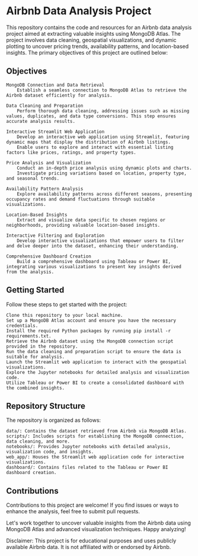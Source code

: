 # Airbnb Data Analysis Project

This repository contains the code and resources for an Airbnb data analysis project aimed at extracting valuable insights using MongoDB Atlas. The project involves data cleaning, geospatial visualizations, and dynamic plotting to uncover pricing trends, availability patterns, and location-based insights. The primary objectives of this project are outlined below:
## Objectives

    MongoDB Connection and Data Retrieval
        Establish a seamless connection to MongoDB Atlas to retrieve the Airbnb dataset efficiently for analysis.

    Data Cleaning and Preparation
        Perform thorough data cleaning, addressing issues such as missing values, duplicates, and data type conversions. This step ensures accurate analysis results.

    Interactive Streamlit Web Application
        Develop an interactive web application using Streamlit, featuring dynamic maps that display the distribution of Airbnb listings.
        Enable users to explore and interact with essential listing factors like prices, ratings, and property types.

    Price Analysis and Visualization
        Conduct an in-depth price analysis using dynamic plots and charts.
        Investigate pricing variations based on location, property type, and seasonal trends.

    Availability Pattern Analysis
        Explore availability patterns across different seasons, presenting occupancy rates and demand fluctuations through suitable visualizations.

    Location-Based Insights
        Extract and visualize data specific to chosen regions or neighborhoods, providing valuable location-based insights.

    Interactive Filtering and Exploration
        Develop interactive visualizations that empower users to filter and delve deeper into the dataset, enhancing their understanding.

    Comprehensive Dashboard Creation
        Build a comprehensive dashboard using Tableau or Power BI, integrating various visualizations to present key insights derived from the analysis.

## Getting Started

Follow these steps to get started with the project:

    Clone this repository to your local machine.
    Set up a MongoDB Atlas account and ensure you have the necessary credentials.
    Install the required Python packages by running pip install -r requirements.txt.
    Retrieve the Airbnb dataset using the MongoDB connection script provided in the repository.
    Run the data cleaning and preparation script to ensure the data is suitable for analysis.
    Launch the Streamlit web application to interact with the geospatial visualizations.
    Explore the Jupyter notebooks for detailed analysis and visualization code.
    Utilize Tableau or Power BI to create a consolidated dashboard with the combined insights.

## Repository Structure

The repository is organized as follows:

    data/: Contains the dataset retrieved from Airbnb via MongoDB Atlas.
    scripts/: Includes scripts for establishing the MongoDB connection, data cleaning, and more.
    notebooks/: Provides Jupyter notebooks with detailed analysis, visualization code, and insights.
    web_app/: Houses the Streamlit web application code for interactive visualizations.
    dashboard/: Contains files related to the Tableau or Power BI dashboard creation.

## Contributions

Contributions to this project are welcome! If you find issues or ways to enhance the analysis, feel free to submit pull requests.

Let's work together to uncover valuable insights from the Airbnb data using MongoDB Atlas and advanced visualization techniques. Happy analyzing!

Disclaimer: This project is for educational purposes and uses publicly available Airbnb data. It is not affiliated with or endorsed by Airbnb.
